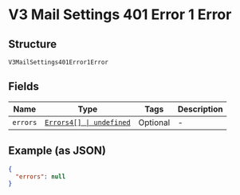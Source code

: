 
# V3 Mail Settings 401 Error 1 Error

## Structure

`V3MailSettings401Error1Error`

## Fields

| Name | Type | Tags | Description |
|  --- | --- | --- | --- |
| `errors` | [`Errors4[] \| undefined`](../../doc/models/errors-4.md) | Optional | - |

## Example (as JSON)

```json
{
  "errors": null
}
```


